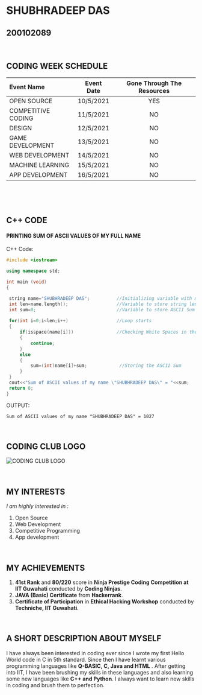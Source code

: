 # SHUBHRADEEP DAS
## 200102089

<p>&nbsp;</p>

## CODING WEEK SCHEDULE
| Event Name              |     Event Date    |     Gone Through The Resources   |
|   :----                 | :-----:           |  :------:                        |
| OPEN SOURCE             |  10/5/2021        |  YES                             |
| COMPETITIVE CODING      |  11/5/2021        |  NO                              |
| DESIGN                  |  12/5/2021        |  NO                              |
| GAME DEVELOPMENT        |  13/5/2021        |  NO                              |
| WEB DEVELOPMENT         |  14/5/2021        |  NO                              |
| MACHINE LEARNING        |  15/5/2021        |  NO                              |
| APP DEVELOPMENT         |  16/5/2021        |  NO                              |
<p>&nbsp;</p>


<p>&nbsp;</p>

## C++ CODE
#### PRINTING SUM OF ASCII VALUES OF MY FULL NAME 
C++ Code:
```cpp
#include <iostream>

using namespace std;

int main (void)
{

 string name="SHUBHRADEEP DAS";          //Initializing variable with my name
 int len=name.length();                  //Variable to store string length
 int sum=0;                              //Variable to store ASCII Sum
 
 for(int i=0;i<len;i++)                  //Loop starts
 {
     if(isspace(name[i]))                //Checking White Spaces in the given string
     {
         continue;                      
     }
     else
     {
         sum=(int)name[i]+sum;            //Storing the ASCII Sum
     }
 }
 cout<<"Sum of ASCII values of my name \"SHUBHRADEEP DAS\" = "<<sum;                        //Printing Final Result
 return 0;
}
```

OUTPUT:
```
Sum of ASCII values of my name "SHUBHRADEEP DAS" = 1027
```
<p>&nbsp;</p>



## CODING CLUB LOGO

![CODING CLUB LOGO](https://github.com/codingiitg/open_source_submission/blob/main/coding-club%20logo.png)

<p>&nbsp;</p>



## MY INTERESTS
_I am highly interested in :_

1. Open Source
2. Web Development
3. Competitive Programming
4. App development
    
<p>&nbsp;</p>



## MY ACHIEVEMENTS

1. **41st Rank** and **80/220** score in **Ninja Prestige Coding Competition at IIT Guwahati** conducted by **Coding Ninjas**.
2. **JAVA (Basic) Certificate** from **Hackerrank**.
3. **Certificate of Participation** in **Ethical Hacking Workshop** conducted by **Techniche, IIT Guwahati**.

<p>&nbsp;</p>

## A SHORT DESCRIPTION ABOUT MYSELF
  I have always been interested in coding ever since I wrote my first Hello World code in C in 5th standard. 
  Since then I have learnt various programming languages like **Q-BASIC, C, Java and HTML** .
  After getting into IIT, I have been brushing my skills in these languages and also learning some new languages like **C++ and Python**.
  I always want to learn new skills in coding and brush them to perfection.
